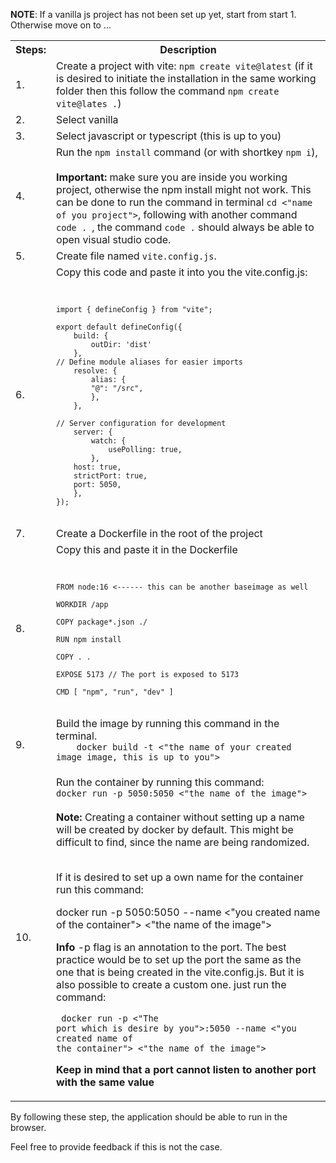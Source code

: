 **NOTE**: If a vanilla js project has not been set up yet, start from start 1. Otherwise move on to ...

<table>
    <tr>
        <th>Steps:</th>
        <th>Description</th>
    </tr>
    <tr>
        <td>1. </td>
        <td>Create a project with vite: <code>npm create vite@latest</code> (if it is desired to initiate the installation in the same working folder then this follow the command <code>npm create vite@lates .</code>)</td>
    </tr>
    <tr>
    <td>2.</td>
    <td>Select vanilla</td>
    </tr>
    <tr>
    <td>3.</td>
    <td>Select javascript or typescript (this is up to you)</td>
    </tr>
    <tr>
    <td>4.</td>
    <td>Run the <code>npm install</code> command (or with shortkey <code>npm i</code>), 
    <br><br>
    <strong>Important:</strong> make sure you are inside you working project, otherwise the npm install might not work. This can be done to run the command in terminal <code>cd <"name of you project"></code>, following with another command <code> code . </code>, the command <code>code .</code> should always be able to open visual studio code.
    </td> 
    </tr>
    <tr>
    <td>
    5.
    </td>
    <td>
    Create file named <code>vite.config.js</code>. 
    </td>
    </tr>
    <tr>
    <td>
    6.
    </td>
    <td>
    Copy this code and paste it into you the vite.config.js:
    <br>
    <code>

    import { defineConfig } from "vite";

    export default defineConfig({
        build: {
            outDir: 'dist'
        },
    // Define module aliases for easier imports
        resolve: {
            alias: {
            "@": "/src",
            },
        },

    // Server configuration for development
        server: {
            watch: {
                usePolling: true,
            },
        host: true,
        strictPort: true,
        port: 5050,
        },
    });

</code>
</td>
</tr>
<tr>
<td>
7. 
</td>
<td>
Create a Dockerfile in the root of the project
</td>
</tr>
<tr>
<td>8.</td>
<td>Copy this and paste it in the Dockerfile
<br>
<code> 
    
    FROM node:16 <------ this can be another baseimage as well
    
    WORKDIR /app

    COPY package*.json ./

    RUN npm install

    COPY . .

    EXPOSE 5173 // The port is exposed to 5173

    CMD [ "npm", "run", "dev" ]

</code>
</td>
</tr> 
<tr>
<td>
9.
</td>
<td>
    Build the image by running this command in the terminal.
    <code>
    docker build -t <"the name of your created image image, this is up to you">
    </code>
</td>
</tr>
<tr>
<td>10.</td>
<td>Run the container by running this command: <br>
<code>docker run -p 5050:5050 <"the name of the image"></code><br><br> 
<strong>Note:</strong> Creating a container without setting up a name will be created by docker by default. This might be difficult to find, since the name are being randomized.<br><br>

If it is desired to set up a own name for the container run this command:

docker run -p 5050:5050 --name <"you created name of the container"> <"the name of the image">

<strong>Info</strong> -p flag is an annotation to the port. The best practice would be to set up the port the same as the one that is being created in the vite.config.js. But it is also possible to create a custom one. just run the command: <code> <br><br>
docker run -p <"The port which is desire by you">:5050  --name <"you created name of the container"> <"the name of the image">
</code>

<strong>Keep in mind that a port cannot listen to another port with the same value</strong>
</td>
</tr>
</table>

By following these step, the application should be able to run in the browser.

Feel free to provide feedback if this is not the case. 
